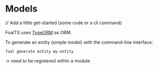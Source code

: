 # Models

// Add a little get-started (some code or a cli command)

FoalTS uses [TypeORM](http://typeorm.io/#/) as ORM.

To generate an entity (simple model) with the command-line interface:
```shell
foal generate entity my-entity
```

-> need to be registered within a module